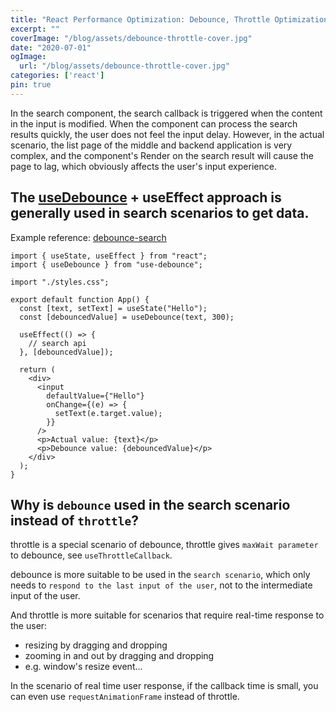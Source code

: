 ```yaml
---
title: "React Performance Optimization: Debounce, Throttle Optimization for Frequently Triggered Callbacks"
excerpt: ""
coverImage: "/blog/assets/debounce-throttle-cover.jpg"
date: "2020-07-01"
ogImage:
  url: "/blog/assets/debounce-throttle-cover.jpg"
categories: ['react']
pin: true
---
```


In the search component, the search callback is triggered when the content in the input is modified.
When the component can process the search results quickly, the user does not feel the input delay.
However, in the actual scenario, the list page of the middle and backend application is very complex, and the component's Render on the search result will cause the page to lag, which obviously affects the user's input experience.

## The [useDebounce](https://github.com/xnimorz/use-debounce#simple-values-debouncing) + useEffect approach is generally used in search scenarios to get data.

Example reference: [debounce-search](https://codesandbox.io/s/debounce-search-btuyxd)

```
import { useState, useEffect } from "react";
import { useDebounce } from "use-debounce";

import "./styles.css";

export default function App() {
  const [text, setText] = useState("Hello");
  const [debouncedValue] = useDebounce(text, 300);

  useEffect(() => {
    // search api
  }, [debouncedValue]);

  return (
    <div>
      <input
        defaultValue={"Hello"}
        onChange={(e) => {
          setText(e.target.value);
        }}
      />
      <p>Actual value: {text}</p>
      <p>Debounce value: {debouncedValue}</p>
    </div>
  );
}
```

## Why is `debounce` used in the search scenario instead of `throttle`?

throttle is a special scenario of debounce, throttle gives `maxWait parameter` to debounce, see `useThrottleCallback`.

debounce is more suitable to be used in the `search scenario`, which only needs to `respond to the last input of the user`, not to the intermediate input of the user.

And throttle is more suitable for scenarios that require real-time response to the user:

- resizing by dragging and dropping
- zooming in and out by dragging and dropping
- e.g. window's resize event...

In the scenario of real time user response, if the callback time is small, you can even use `requestAnimationFrame` instead of throttle.
